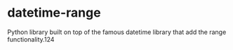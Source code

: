 # datetime-range
Python library built on top of the famous datetime library that add the range functionality.124
